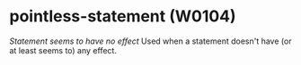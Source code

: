 # pointless-statement (W0104)
*Statement seems to have no effect* Used when a statement doesn\'t have
(or at least seems to) any effect.
